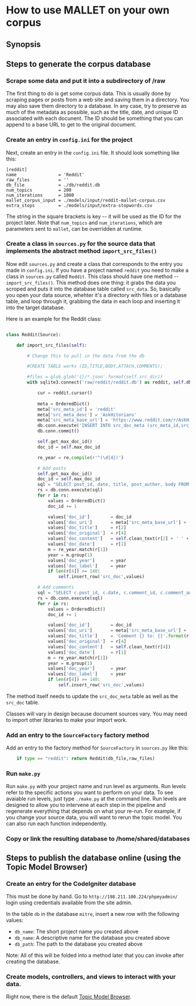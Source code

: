 # How to use MALLET on your own corpus

## Synopsis

## Steps to generate the corpus database

### Scrape some data and put it into a subdirectory of /raw

The first thing to do is get some corpus data. This is usually done by scraping pages or posts from
a web site and saving them in a directory. You may also save them directory to a database. In any case,
try to preserve as much of the metadata as possible, such as the title, date, and unique ID associated
with each docunent. The ID should be something that you can append to a base URL to get to the original document.

### Create an entry in `config.ini` for the project

Next, create an entry in the `config.ini` file. It should look something like this:

```
[reddit]    
name                = 'Reddit'
raw_files           = ''
db_file             = ./db/reddit.db
num_topics          = 200
num_iterations      = 1000
mallet_corpus_input = ./models/input/reddit-mallet-corpus.csv
extra_stops         = ./models/input/extra-stopwords.csv
``` 

The string in the square brackets is key -- it will be used as the ID
for the project later. Note that `num_topics` and `num_iterations`,
which are parameters sent to `mallet`, can be overridden at runtime.

### Create a class in `sources.py` for the source data that implements the abstract method `import_src_files()`

Now edit `sources.py` and create a class that corresponds to the entry
you made in `config.ini`. If you have a project named `reddit` you
need to make a class in `sources.py` called `Reddit`. This class
should have one method -- `import_src_files()`. This method does one
thing: it grabs the data you scroped and puts it into the database
table called `src_data`. So, basically you open your data source,
whehter it's a directory with files or a database table, and loop
through it, grabbing the data in each loop and inserting it into the
target database.

Here is an example for the Reddit class:

```python

class Reddit(Source):

    def import_src_files(self):

        # Change this to pull in the data from the db

        #CREATE TABLE works (ID,TITLE,BODY,ATTACH,COMMENTS);

        #files = glob.glob('{}/*.json'.format(self.src_dir))
        with sqlite3.connect('raw/reddit/reddit.db') as reddit, self.dbi as db:

            cur = reddit.cursor()
                                
            meta = OrderedDict()
            meta['src_meta_id'] = 'reddit'
            meta['src_meta_desc'] = 'AskHitorians'
            meta['src_meta_base_url'] = 'https://www.reddit.com/r/AskHistorians'
            db.conn.execute('INSERT INTO src_doc_meta (src_meta_id,src_meta_desc,src_meta_base_url) VALUES (?,?,?)',tuple(meta.values()))
            db.conn.commit()

            self.get_max_doc_id()
            doc_id = self.max_doc_id

            re_year = re.compile(r'^(\d{4})')

            # Add posts
            self.get_max_doc_id()
            doc_id = self.max_doc_id
            sql = "SELECT post_id, date, title, post_author, body FROM posts"
            rs = db.conn.execute(sql)
            for r in rs:
                values = OrderedDict()
                doc_id += 1

                values['doc_id']        = doc_id
                values['doc_uri']       = meta['src_meta_base_url'] + '/{}/'.format(r[0])
                values['doc_title']     = r[2]
                values['doc_original']  = r[4]
                values['doc_content']   = self.clean_text(r[2] + ' ' + r[4])
                values['doc_date']      = r[1]
                m = re_year.match(r[1])
                year = m.group(1)
                values['doc_year']      = year
                values['doc_label']     = year
                if len(r[4]) >= 140:
                    self.insert_row('src_doc',values)

            # Add comments
            sql = "SELECT c.post_id, c.date, c.comment_id, c.comment_author, c.comment, p.title FROM comments c JOIN posts p USING (post_id)"
            rs = db.conn.execute(sql)
            for r in rs:
                values = OrderedDict()
                doc_id += 1

                values['doc_id']        = doc_id
                values['doc_uri']       = meta['src_meta_base_url'] + '/comments/{}/'.format(r[2])
                values['doc_title']     = 'Comment {} to: {}'.format(r[2],r[5])
                values['doc_original']  = r[4]
                values['doc_content']   = self.clean_text(r[4])
                values['doc_date']      = r[1]
                m = re_year.match(r[1])
                year = m.group(1)
                values['doc_year']      = year
                values['doc_label']     = year
                if len(r[4]) >= 140:
                    self.insert_row('src_doc',values)

```

The method itself needs to update the `src_doc_meta` table as well as the `src_doc` table.

Classes will vary in design because document sources vary. You may need to import other libraries
to make your import work.

### Add an entry to the `SourceFactory` factory method

Add an entry to the factory method for `SourceFactory` in `sources.py` like this:

```python
    if type == "reddit": return Reddit(db_file,raw_files)
```

### Run `make.py`

Run `make.py` with your project name and run level as arguments. Run levels refer to the specific 
actions you want to perform on your data. To see avaiable run levels, just type `./make.py` at 
the command line. Run levels are designed to allow you to intervene at each step in the pipeline
and regenerate everything that depends on what your re-run. For example, if you change your 
source data, you will want to rerun the topic model. You can also run each function independently.

### Copy or link the resulting database to /home/shared/databases

## Steps to publish the database online (using the Topic Model Browser)

### Create an entry for the CodeIgniter database

This must be done by hand. Go to `http://198.211.100.224/phpmyadmin/` login using credentials available from the site admin.

In the table `db` in the database `mitre`, insert a new row with the following values:

* `db_name`: The short project name you created above
* `db_name`: A descriptive name for the database you created above
* `db_path`: The path to the database you created above

Note: All of this will be folded into a method later that you can invoke after creating the database.

### Create models, controllers, and views to interact with your data. 

Right now, there is the default [Topic Model Browser](http://198.211.100.224/mitre). 


